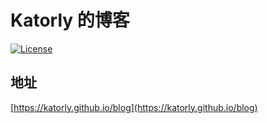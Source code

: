 # Katorly 的博客
[![License](https://img.shields.io/badge/license-CC%20BY--NC--ND--4.0-green?style=flat-square)](http://creativecommons.org/licenses/by-nc-nd/4.0)

## 地址
[https://katorly.github.io/blog](https://katorly.github.io/blog)